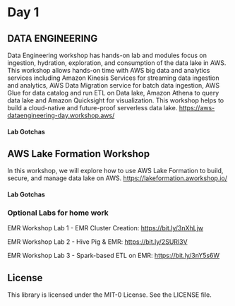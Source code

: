 # Day 1

## DATA ENGINEERING
Data Engineering workshop has hands-on lab and modules focus on ingestion, hydration, exploration, and consumption of the data lake in AWS. This workshop allows hands-on time with AWS big data and analytics services including Amazon Kinesis Services for streaming data ingestion and analytics, AWS Data Migration service for batch data ingestion, AWS Glue for data catalog and run ETL on Data lake, Amazon Athena to query data lake and Amazon Quicksight for visualization. This workshop helps to build a cloud-native and future-proof serverless data lake.
https://aws-dataengineering-day.workshop.aws/

#### Lab Gotchas

## AWS Lake Formation Workshop
In this workshop, we will explore how to use AWS Lake Formation to build, secure, and manage data lake on AWS.
https://lakeformation.aworkshop.io/

#### Lab Gotchas

### Optional Labs for home work

EMR Workshop Lab 1 - EMR Cluster Creation: https://bit.ly/3nXhLjw

EMR Workshop Lab 2 - Hive Pig & EMR: https://bit.ly/2SURl3V

EMR Workshop Lab 3 - Spark-based ETL on EMR: https://bit.ly/3nY5s6W

## License

This library is licensed under the MIT-0 License. See the LICENSE file.



